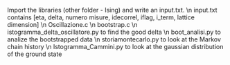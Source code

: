 Import the libraries (other folder - Ising) and write an input.txt.
\n
input.txt contains [eta, delta, numero misure, idecorrel, iflag, i_term, lattice dimension]
\n
Oscillazione.c
\n
bootstrap.c
\n
istogramma_delta_oscillatore.py to find the good delta
\n
boot_analisi.py to analize the bootstrapped data
\n
storiamontecarlo.py to look at the Markov chain history
\n
Istogramma_Cammini.py to look at the gaussian distribution of the ground state
